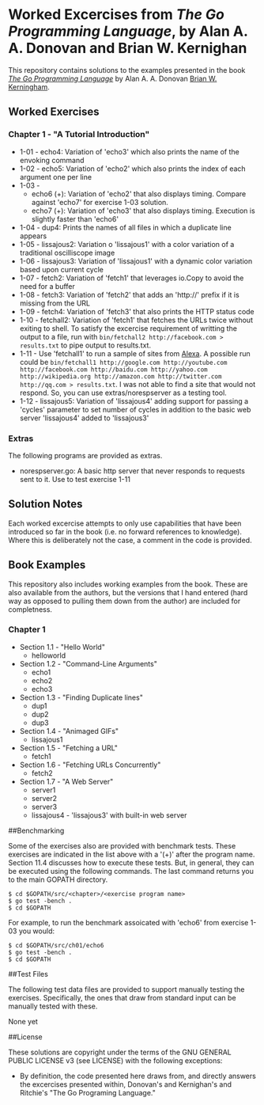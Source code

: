 Worked Excercises from _The Go Programming Language_, by Alan A. A. Donovan and Brian W. Kernighan 
=======

This repository contains solutions to the examples presented in the book
[_The Go Programming Language_](http://www.gopl.io) by Alan A. A. Donovan [Brian W. Kerningham](https://en.wikipedia.org/wiki/Brian_Kernighan).

## Worked Exercises

### Chapter 1 - "A Tutorial Introduction"

* 1-01 - echo4:  Variation of 'echo3' which also prints the name of the envoking command
* 1-02 - echo5:  Variation of 'echo2' which also prints the index of each argument one per line
* 1-03 -
  * echo6 (+):  Variation of 'echo2' that also displays timing. Compare against 'echo7' for exercise 1-03 solution.
  * echo7 (+):  Variation of 'echo3' that also displays timing. Execution is slightly faster than 'echo6'
* 1-04 - dup4:  Prints the names of all files in which a duplicate line appears
* 1-05 - lissajous2:  Variation o 'lissajous1' with a color variation of a traditional oscilliscope image
* 1-06 - lissajous3:  Variation of 'lissajous1' with a dynamic color variation based upon current cycle
* 1-07 - fetch2:  Variation of 'fetch1' that leverages io.Copy to avoid the need for a buffer
* 1-08 - fetch3:  Variation of 'fetch2' that adds an 'http://' prefix if it is missing from the URL
* 1-09 - fetch4:  Variation of 'fetch3' that also prints the HTTP status code
* 1-10 - fetchall2:  Variation of 'fetch1' that fetches the URLs twice without exiting to shell. To satisfy the excercise requirement of writting the output to a file, run with `bin/fetchall2 http://facebook.com > results.txt` to pipe output to results.txt.
* 1-11 - Use 'fetchall1' to run a sample of sites from [Alexa](http://www.alexa.com/topsites). A possible run could be `bin/fetchall1 http://google.com http://youtube.com http://facebook.com http://baidu.com http://yahoo.com http://wikipedia.org http://amazon.com http://twitter.com http://qq.com > results.txt`. I was not able to find a site that would not respond.  So, you can use extras/norespserver as a testing tool.
* 1-12 - lissajous5:  Variation of 'lissajous4' adding support for passing a 'cycles' parameter to set number of cycles in addition to the basic web server 'lissajous4' added to 'lissajous3'

### Extras

The following programs are provided as extras.

* norespserver.go:  A basic http server that never responds to requests sent to it.  Use to test exercise 1-11

## Solution Notes

Each worked excercise attempts to only use capabilities that have been introduced so far in the book (i.e. no forward references to knowledge).  Where this is deliberately not the case, a comment in the code is provided.

## Book Examples

This repository also includes working examples from the book.  These are also available from the authors, but the versions that I hand entered (hard way as opposed to pulling them down from the author) are included for completness.

### Chapter 1

* Section 1.1 - "Hello World"
  * helloworld
* Section 1.2 - "Command-Line Arguments"
  * echo1
  * echo2
  * echo3
* Section 1.3 - "Finding Duplicate lines"
  * dup1
  * dup2
  * dup3
* Section 1.4 - "Animaged GIFs"
  * lissajous1
* Section 1.5 - "Fetching a URL"
  * fetch1
* Section 1.6 - "Fetching URLs Concurrently"
  * fetch2
* Section 1.7 - "A Web Server"
  * server1
  * server2
  * server3
  * lissajous4 - 'lissajous3' with built-in web server 

##Benchmarking

Some of the exercises also are provided with benchmark tests.  These exercises are indicated in the list above  with a '(+)' after the program name.  Section 11.4 discusses how to execute these tests.  But, in general, they can be executed using the following commands.  The last command returns you to the main GOPATH directory.

    $ cd $GOPATH/src/<chapter>/<exercise program name>
    $ go test -bench .
    $ cd $GOPATH

For example, to run the benchmark assoicated with 'echo6' from exercise 1-03 you would:

    $ cd $GOPATH/src/ch01/echo6
    $ go test -bench .
    $ cd $GOPATH

##Test Files

The following test data files are provided to support manually testing the exercises. Specifically, the ones that draw from standard input can be manually tested with these.

None yet

##License

These solutions are copyright under the terms of the GNU GENERAL PUBLIC LICENSE v3 (see LICENSE) with the following exceptions:

* By definition, the code presented here draws from, and directly answers the excercises presented within, Donovan's and Kernighan's and Ritchie's "The Go Programing Language."
